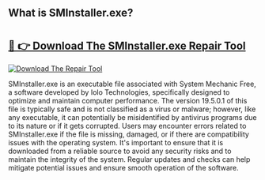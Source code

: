 ## What is SMInstaller.exe? 

# <h2><a href="https://exedetect.com/download.php?SMInstaller.exe">🔗 👉 Download The SMInstaller.exe Repair Tool</a></h2>

[![Download The Repair Tool](https://exedetect.com/download-button.jpg)](https://exedetect.com/download.php?SMInstaller.exe)

SMInstaller.exe is an executable file associated with System Mechanic Free, a software developed by Iolo Technologies, specifically designed to optimize and maintain computer performance. The version 19.5.0.1 of this file is typically safe and is not classified as a virus or malware; however, like any executable, it can potentially be misidentified by antivirus programs due to its nature or if it gets corrupted. Users may encounter errors related to SMInstaller.exe if the file is missing, damaged, or if there are compatibility issues with the operating system. It's important to ensure that it is downloaded from a reliable source to avoid any security risks and to maintain the integrity of the system. Regular updates and checks can help mitigate potential issues and ensure smooth operation of the software.